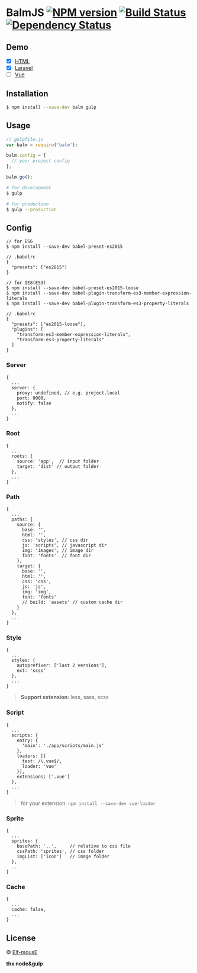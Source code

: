 # BalmJS [![NPM version][npm-image]][npm-url] [![Build Status][travis-image]][travis-url] [![Dependency Status][daviddm-image]][daviddm-url]
>

## Demo

- [x] [HTML](https://github.com/balmjs/balm-html)
- [x] [Laravel](https://github.com/balmjs/balm-laravel)
- [ ] [Vue](https://github.com/balmjs/balm-vue)

## Installation

```sh
$ npm install --save-dev balm gulp
```

## Usage

```js
// gulpfile.js
var balm = require('balm');

balm.config = {
  // your project config
};

balm.go();
```

```sh
# for development
$ gulp

# for production
$ gulp --production
```

## Config

```
// for ES6
$ npm install --save-dev babel-preset-es2015

// .babelrc
{
  "presets": ["es2015"]
}
```

```
// for IE8(ES3)
$ npm install --save-dev babel-preset-es2015-loose
$ npm install --save-dev babel-plugin-transform-es3-member-expression-literals
$ npm install --save-dev babel-plugin-transform-es3-property-literals

// .babelrc
{
  "presets": ["es2015-loose"],
  "plugins": [
    "transform-es3-member-expression-literals",
    "transform-es3-property-literals"
  ]
}
```

### Server

```
{
  ...
  server: {
    proxy: undefined, // e.g. project.local
    port: 9000,
    notify: false
  },
  ...
}
```

### Root

```
{
  ...
  roots: {
    source: 'app',  // input folder
    target: 'dist' // output folder
  },
  ...
}
```

### Path

```
{
  ...
  paths: {
    source: {
      base: '',
      html: '',
      css: 'styles', // css dir
      js: 'scripts', // javascript dir
      img: 'images', // image dir
      font: 'fonts'  // font dir
    },
    target: {
      base: '',
      html: '',
      css: 'css',
      js: 'js',
      img: 'img',
      font: 'fonts'
      // build: 'assets' // custom cache dir
    }
  },
  ...
}
```

### Style

```
{
  ...
  styles: {
    autoprefixer: ['last 2 versions'],
    ext: 'scss'
  },
  ...
}
```

> __Support extension:__ less, sass, scss

### Script

```
{
  ...
  scripts: {
    entry: {
      'main': './app/scripts/main.js'
    },
    loaders: [{
      test: /\.vue$/,
      loader: 'vue'
    }],
    extensions: ['.vue']
  },
  ...
}
```

> for your extension: `npm install --save-dev vue-loader`

### Sprite

```
{
  ...
  sprites: {
    basePath: '..',     // relative to css file
    cssPath: 'sprites', // css folder
    imgList: ['icon']   // image folder
  },
  ...
}
```

### Cache

```
{
  ...
  cache: false,
  ...
}
```

## License

 © [Elf-mousE](http://elf-mouse.me/)


[npm-image]: https://badge.fury.io/js/balm.svg
[npm-url]: https://npmjs.org/package/node
[travis-image]: https://travis-ci.org/balmjs/balm.svg?branch=master
[travis-url]: https://travis-ci.org/balmjs/balm
[daviddm-image]: https://david-dm.org/balmjs/balm.svg?theme=shields.io
[daviddm-url]: https://david-dm.org/balmjs/balm

__thx node&gulp__
